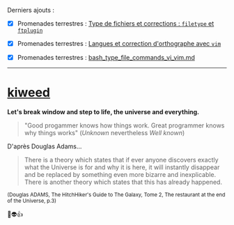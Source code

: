 [//]: # (-----------------------------------------------------------------)

[//]: # (Projet Kiweed - Article : readme principal )

[//]: # (Auteur : Georges SALLÉ)

[//]: # (Date : lun. 19 mars 2018 à 09:37:53)

[//]: # (-----------------------------------------------------------------)

Derniers ajouts : 

- [x] Promenades terrestres : [Type de fichiers et corrections : <code>filetype</code> et <code>ftplugin</code>](https://github.com/Kiweedoo/kiweed/blob/master/Promenades_Terrestres/vi_vim/corrections_abreviations_filetype.md)

- [x] Promenades terrestres : [Langues et correction d'orthographe avec `vim`](https://github.com/Kiweedoo/kiweed/blob/master/Promenades_Terrestres/vi_vim/vi_dicos_correction_ortho.md)

- [x] Promenades terrestres :
  [bash_type_file_commands_vi_vim.md](https://github.com/Kiweedoo/kiweed/blob/master/Promenades_Terrestres/bash/vi_vim_type_file_commands.md)

---

# [kiweed](#)



**Let's break window and step to life, the universe and everything.**

>"Good progammer knows how things work. Great programmer knows why things works" (*Unknown* nevertheless *Well known*)

D'après Douglas Adams...

>There is a theory which states that if ever anyone discovers exactly what the
Universe is for and why it is here, it will instantly disappear and be replaced
by something even more bizarre and inexplicable.
>There is another theory which states that this has already happened.

<sub>(Douglas ADAMS, The HitchHiker's Guide to The Galaxy, Tome 2, The restaurant at the end of the Universe, p.3)</sub>

:metal::alien::+1:
